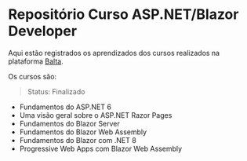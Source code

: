 # Repositório Curso ASP.NET/Blazor Developer

Aqui estão registrados os aprendizados dos cursos realizados na plataforma [Balta](https://balta.io/).

Os cursos são:
> Status: Finalizado
- Fundamentos do ASP.NET 6
- Uma visão geral sobre o ASP.NET Razor Pages
- Fundamentos do Blazor Server
- Fundamentos do Blazor Web Assembly
- Fundamentos do Blazor com .NET 8
- Progressive Web Apps com Blazor Web Assembly
